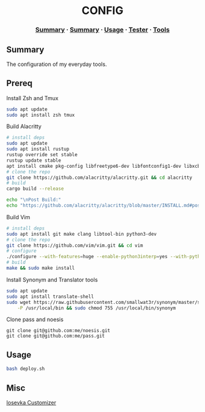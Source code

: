 <h1 align="center">
	CONFIG
</h1>

<h3 align="center">
	<a href="#Summary">Summary</a>
	<span> · </span>
	<a href="#Prereq">Summary</a>
	<span> · </span>
	<a href="#Usage">Usage</a>
	<span> · </span>
	<a href="#Tester">Tester</a>
	<span> · </span>
	<a href="#Misc">Tools</a>
</h3>

## Summary

The configuration of my everyday tools.

## Prereq

Install Zsh and Tmux

``` bash
sudo apt update
sudo apt install zsh tmux
```

Build Alacritty

``` bash
# install deps
sudo apt update
sudo apt install rustup
rustup override set stable
rustup update stable
apt install cmake pkg-config libfreetype6-dev libfontconfig1-dev libxcb-xfixes0-dev libxkbcommon-dev python3
# clone the repo
git clone https://github.com/alacritty/alacritty.git && cd alacritty
# build
cargo build --release

echo "\nPost Build:"
echo "https://github.com/alacritty/alacritty/blob/master/INSTALL.md#post-build"
```

Build Vim

``` bash
# install deps
sudo apt install git make clang libtool-bin python3-dev
# clone the repo
git clone https://github.com/vim/vim.git && cd vim
# configure
./configure --with-features=huge --enable-python3interp=yes --with-python3-config-dir=$(python3-config --configdir) --prefix=/usr/local
# build
make && sudo make install
```

Install Synonym and Translator tools

```bash
sudo apt update
sudo apt install translate-shell
sudo wget https://raw.githubusercontent.com/smallwat3r/synonym/master/synonym \
    -P /usr/local/bin && sudo chmod 755 /usr/local/bin/synonym
```

Clone pass and noesis

```
git clone git@github.com:me/noesis.git
git clone git@github.com:me/pass.git
```

## Usage

```bash
bash deploy.sh
```

## Misc

[Iosevka Customizer](https://typeof.net/Iosevka/customizer)
